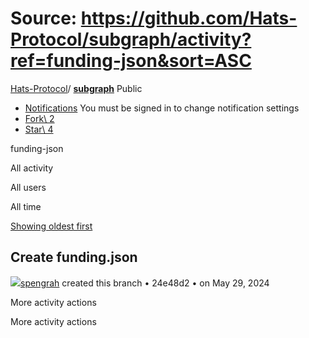 # Source: https://github.com/Hats-Protocol/subgraph/activity?ref=funding-json&sort=ASC

[Hats-Protocol](https://github.com/Hats-Protocol)/ **[subgraph](https://github.com/Hats-Protocol/subgraph)** Public

- [Notifications](https://github.com/login?return_to=%2FHats-Protocol%2Fsubgraph) You must be signed in to change notification settings
- [Fork\\
2](https://github.com/login?return_to=%2FHats-Protocol%2Fsubgraph)
- [Star\\
4](https://github.com/login?return_to=%2FHats-Protocol%2Fsubgraph)


funding-json

All activity

All users

All time

[Showing oldest first](https://github.com/Hats-Protocol/subgraph/activity?ref=funding-json)

## Create funding.json

[![](https://avatars.githubusercontent.com/u/13247381?s=80&v=4)spengrah](https://github.com/spengrah) created this branch • 24e48d2 •
on May 29, 2024

More activity actions

More activity actions
